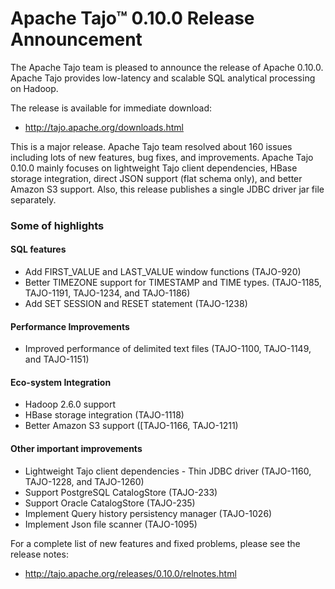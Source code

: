 <!--
  Licensed to the Apache Software Foundation (ASF) under one
  or more contributor license agreements.  See the NOTICE file
  distributed with this work for additional information
  regarding copyright ownership.  The ASF licenses this file
  to you under the Apache License, Version 2.0 (the
  "License"); you may not use this file except in compliance
  with the License.  You may obtain a copy of the License at

      http://www.apache.org/licenses/LICENSE-2.0

  Unless required by applicable law or agreed to in writing, software
  distributed under the License is distributed on an "AS IS" BASIS,
  WITHOUT WARRANTIES OR CONDITIONS OF ANY KIND, either express or implied.
  See the License for the specific language governing permissions and
  limitations under the License.
-->

# Apache Tajo™ 0.10.0 Release Announcement

The Apache Tajo team is pleased to announce the release of Apache 0.10.0.
Apache Tajo provides low-latency and scalable SQL analytical 
processing on Hadoop.

The release is available for immediate download:

 * http://tajo.apache.org/downloads.html 

This is a major release. Apache Tajo team resolved about 160 issues including 
lots of new features, bug fixes, and improvements. Apache Tajo 0.10.0 mainly 
focuses on lightweight Tajo client dependencies, HBase storage integration, direct JSON support (flat schema only), and better Amazon S3 support. Also, this release publishes a single JDBC driver jar file separately.

### Some of highlights

#### SQL features
 * Add FIRST_VALUE and LAST_VALUE window functions (TAJO-920)
 * Better TIMEZONE support for TIMESTAMP and TIME types. (TAJO-1185, TAJO-1191, TAJO-1234, and TAJO-1186)
 * Add SET SESSION and RESET statement (TAJO-1238)

#### Performance Improvements
 * Improved performance of delimited text files (TAJO-1100, TAJO-1149, and TAJO-1151)

#### Eco-system Integration
 * Hadoop 2.6.0 support
 * HBase storage integration (TAJO-1118)
 * Better Amazon S3 support ([TAJO-1166, TAJO-1211)

#### Other important improvements 
 * Lightweight Tajo client dependencies - Thin JDBC driver (TAJO-1160, TAJO-1228, and TAJO-1260)
 * Support PostgreSQL CatalogStore (TAJO-233)
 * Support Oracle CatalogStore (TAJO-235)
 * Implement Query history persistency manager (TAJO-1026)
 * Implement Json file scanner (TAJO-1095)

For a complete list of new features and fixed problems, please see the release notes:

 * http://tajo.apache.org/releases/0.10.0/relnotes.html